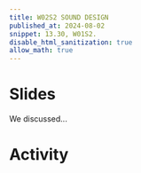 ```yaml
---
title: W02S2 SOUND DESIGN
published_at: 2024-08-02
snippet: 13.30, W01S2.
disable_html_sanitization: true
allow_math: true
---
```


# Slides

We discussed...

# Activity
